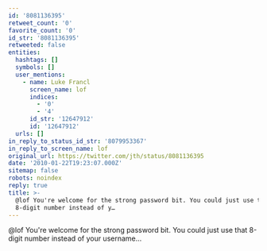 ```yaml
---
id: '8081136395'
retweet_count: '0'
favorite_count: '0'
id_str: '8081136395'
retweeted: false
entities:
  hashtags: []
  symbols: []
  user_mentions:
    - name: Luke Francl
      screen_name: lof
      indices:
        - '0'
        - '4'
      id_str: '12647912'
      id: '12647912'
  urls: []
in_reply_to_status_id_str: '8079953367'
in_reply_to_screen_name: lof
original_url: https://twitter.com/jth/status/8081136395
date: '2010-01-22T19:23:07.000Z'
sitemap: false
robots: noindex
reply: true
title: >-
  @lof You're welcome for the strong password bit. You could just use that
  8-digit number instead of y…
---
```


@lof You're welcome for the strong password bit. You could just use that 8-digit number instead of your username...